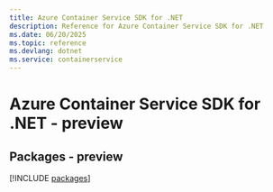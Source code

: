 ```yaml
---
title: Azure Container Service SDK for .NET
description: Reference for Azure Container Service SDK for .NET
ms.date: 06/20/2025
ms.topic: reference
ms.devlang: dotnet
ms.service: containerservice
---
```

# Azure Container Service SDK for .NET - preview
## Packages - preview
[!INCLUDE [packages](container-service-index.md)]